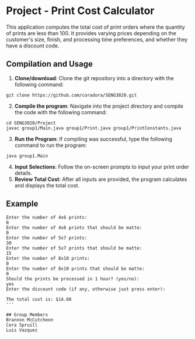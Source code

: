 # Project - Print Cost Calculator
This application computes the total cost of print orders where the quantity of prints are less than 100. It provides varying prices depending on the customer's size, finish, and processing time preferences, and whether they have a discount code.

## Compilation and Usage
1. **Clone/download**: Clone the git repository into a directory with the following command:
```
git clone https://github.com/coradora/SENG3020.git
```
2. **Compile the program**: Navigate into the project directory and compile the code with the following command:
```
cd SENG3020/Project
javac group1/Main.java group1/Print.java group1/PrintConstants.java
```
3. **Run the Program**: If compiling was successful, type the following command to run the program:
```
java group1.Main
```
4. **Input Selections**: Follow the on-screen prompts to input your print order details.
5. **Review Total Cost**: After all inputs are provided, the program calculates and displays the total cost.

## Example

```plaintext
Enter the number of 4x6 prints: 
0 
Enter the number of 4x6 prints that should be matte: 
0
Enter the number of 5x7 prints: 
30
Enter the number of 5x7 prints that should be matte: 
15
Enter the number of 8x10 prints: 
0
Enter the number of 8x10 prints that should be matte: 
0
Should the prints be processed in 1 hour? (yes/no): 
yes
Enter the discount code (if any, otherwise just press enter): 

The total cost is: $14.60
'''

## Group Members
Brannon McCutcheon
Cora Spruill
Luis Vazquez
